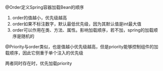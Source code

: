 @Order定义Spring容器加载Bean的顺序

1. order的值越小，优先级越高
2. order如果不标注数字，默认最低优先级，因为其默认值是int最大值
3. order可以作用在类、方法、属性。影响加载顺序，若不加，spring的加载顺序是随机的

@Priority与order类似，也是值越小优先级越高，但是priority能够控制组件的加载顺序，因此它侧重于单个注入的优先级

两者同时存在时，优先加载priority
